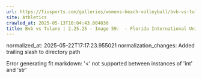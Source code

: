 ```yaml
---
url: https://fiusports.com/galleries/womens-beach-volleyball/bvb-vs-tulane-2-25-25/image-59/355/62612/
site: Athletics
crawled_at: 2025-05-13T10:04:43.004030
title: Bvb vs Tulane | 2.25.25 - Image 59:  - Florida International University
---
```

normalized_at: 2025-05-22T17:17:23.955021
normalization_changes: Added trailing slash to directory path

Error generating fit markdown: '<' not supported between instances of 'int' and 'str'